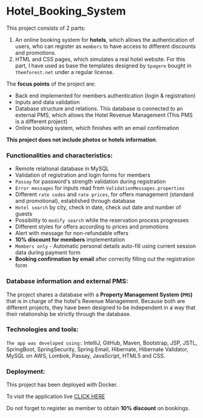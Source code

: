 # Hotel_Booking_System

This project consists of 2 parts:
1. An online booking system for **hotels**, which allows the authentication of users, who can register as `members` 
to have access to different discounts and promotions.
2. HTML and CSS pages, which simulates a real hotel website. For this part, I have used as base the templates designed by `Spagere` bought in `themforest.net`
under a regular license.

The **focus points** of the project are:
* Back end implemented for members authentication (login & registration)
* Inputs and data validation
* Database structure and relations. This database is connected to an external PMS,
which allows the Hotel Revenue Management (This PMS is a different project)
* Online booking system, which finishes with an email confirmation

**This project does not include photos or hotels information**.

### Functionalities and characteristics:
- Remote relational database in MySQL
- Validation of registration and login forms for members
- `Passay` for password's strength validation during registration
- `Error messages` for inputs read from `ValidationMessages.properties`
- Different `rate codes` and `rate prices`, for offers management (standard and promotional), established through database
- `Hotel search` by city, check in date, check out date and number of guests
- Possibility to `modify search` while the reservation process progresses
- Different styles for offers according to prices and promotions
- Alert with message for non-refundable offers
- **10% discount for members** implementation
- `Members only` - Automatic personal details auto-fill using current session data during payment form
- **Booking confirmation by email** after correctly filling out the registration form

### Database information and external PMS:
The project shares a database with a **Property Management System (`PMS`)** that is in charge of the hotel's Revenue Management.
Because both are different projects, they have been designed to be independent in a way that their relationship be strictly through the database.

### Technologies and tools:
`The app was developed using:` IntelliJ, GitHub, Maven, Bootstrap, JSP, JSTL, SpringBoot, SpringSecurity, Spring Email, Hibernate, 
Hibernate Validator, MySQL on AWS, Lombok, Passay, JavaScript, HTML5 and CSS.

### Deployment:
This project has been deployed with Docker.

To visit the application live [CLICK HERE](http://45.151.125.237:3002/)

Do not forget to register as member to obtain **10% discount** on bookings.
